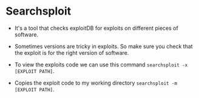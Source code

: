 # Searchsploit 

* It's a tool that checks exploitDB for exploits on different pieces of software.

*  Sometimes versions are tricky in exploits. So make sure you check that the exploit is for the right version of software. 

* To view the exploits code we can use this command `searchsploit -x [EXPLOIT PATH]`.  
*  Copies the exploit code to my working directory `searchsploit -m [EXPLOIT PATH]`.    












